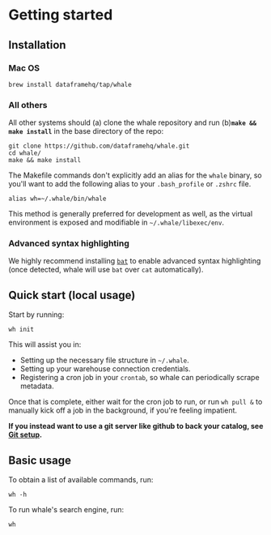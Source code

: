 # Getting started

## Installation

### Mac OS

```text
brew install dataframehq/tap/whale
```

### All others

All other systems should \(a\) clone the whale repository and run \(b\)**`make && make install`** in the base directory of the repo:

```text
git clone https://github.com/dataframehq/whale.git
cd whale/
make && make install
```

The Makefile commands don't explicitly add an alias for the `whale` binary, so you'll want to add the following alias to your `.bash_profile` or `.zshrc` file.

```text
alias wh=~/.whale/bin/whale
```

This method is generally preferred for development as well, as the virtual environment is exposed and modifiable in `~/.whale/libexec/env`.

### Advanced syntax highlighting

We highly recommend installing [`bat`](https://github.com/sharkdp/bat) to enable advanced syntax highlighting \(once detected, whale will use `bat` over `cat` automatically\).

## Quick start \(local usage\)

Start by running:

```text
wh init
```

This will assist you in:

* Setting up the necessary file structure in `~/.whale`.
* Setting up your warehouse connection credentials.
* Registering a cron job in your `crontab`, so whale can periodically scrape metadata.

Once that is complete, either wait for the cron job to run, or run `wh pull &` to manually kick off a job in the background, if you're feeling impatient.

**If you instead want to use a git server like github to back your catalog, see** [**Git setup**](setup/getting-started-for-teams.md)**.**

## Basic usage

To obtain a list of available commands, run:

```text
wh -h
```

To run whale's search engine, run:

```text
wh
```

